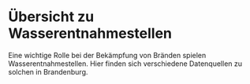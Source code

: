 # Übersicht zu Wasserentnahmestellen

Eine wichtige Rolle bei der Bekämpfung von Bränden spielen Wasserentnahmestellen.
Hier finden sich verschiedene Datenquellen zu solchen in Brandenburg.